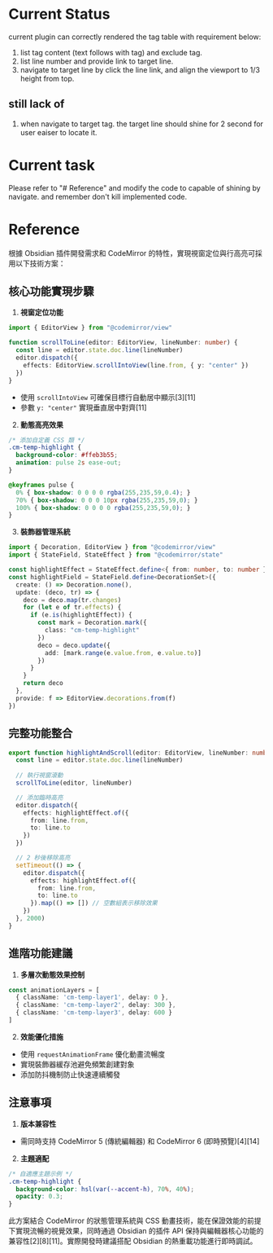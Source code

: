 # Current Status

current plugin can correctly rendered the tag table with requirement below:

1. list tag content (text follows with tag) and exclude tag.
2. list line number and provide link to target line.
3. navigate to target line by click the line link, and align the viewport to 1/3 height from top.

## still lack of

1. when navigate to target tag. the target line should shine for 2 second for user eaiser to locate it.

# Current task
Please refer to "# Reference" and modify the code to capable of shining by navigate. and remember don't kill implemented code.


# Reference


根據 Obsidian 插件開發需求和 CodeMirror 的特性，實現視窗定位與行高亮可採用以下技術方案：

## 核心功能實現步驟
1. **視窗定位功能**
```typescript
import { EditorView } from "@codemirror/view"

function scrollToLine(editor: EditorView, lineNumber: number) {
  const line = editor.state.doc.line(lineNumber)
  editor.dispatch({
    effects: EditorView.scrollIntoView(line.from, { y: "center" })
  })
}
```
- 使用 `scrollIntoView` 可確保目標行自動居中顯示[3][11]
- 參數 `y: "center"` 實現垂直居中對齊[11]

2. **動態高亮效果**
```css
/* 添加自定義 CSS 類 */
.cm-temp-highlight {
  background-color: #ffeb3b55;
  animation: pulse 2s ease-out;
}

@keyframes pulse {
  0% { box-shadow: 0 0 0 0 rgba(255,235,59,0.4); }
  70% { box-shadow: 0 0 0 10px rgba(255,235,59,0); }
  100% { box-shadow: 0 0 0 0 rgba(255,235,59,0); }
}
```

3. **裝飾器管理系統**
```typescript
import { Decoration, EditorView } from "@codemirror/view"
import { StateField, StateEffect } from "@codemirror/state"

const highlightEffect = StateEffect.define<{ from: number, to: number }>()
const highlightField = StateField.define<DecorationSet>({
  create: () => Decoration.none(),
  update: (deco, tr) => {
    deco = deco.map(tr.changes)
    for (let e of tr.effects) {
      if (e.is(highlightEffect)) {
        const mark = Decoration.mark({
          class: "cm-temp-highlight"
        })
        deco = deco.update({
          add: [mark.range(e.value.from, e.value.to)]
        })
      }
    }
    return deco
  },
  provide: f => EditorView.decorations.from(f)
})
```

## 完整功能整合
```typescript
export function highlightAndScroll(editor: EditorView, lineNumber: number) {
  const line = editor.state.doc.line(lineNumber)
  
  // 執行視窗滾動
  scrollToLine(editor, lineNumber)

  // 添加臨時高亮
  editor.dispatch({
    effects: highlightEffect.of({
      from: line.from,
      to: line.to
    })
  })

  // 2 秒後移除高亮
  setTimeout(() => {
    editor.dispatch({
      effects: highlightEffect.of({
        from: line.from,
        to: line.to
      }).map(() => []) // 空數組表示移除效果
    })
  }, 2000)
}
```

## 進階功能建議
1. **多層次動態效果控制**
```typescript
const animationLayers = [
  { className: 'cm-temp-layer1', delay: 0 },
  { className: 'cm-temp-layer2', delay: 300 },
  { className: 'cm-temp-layer3', delay: 600 }
]
```

2. **效能優化措施**
- 使用 `requestAnimationFrame` 優化動畫流暢度
- 實現裝飾器緩存池避免頻繁創建對象
- 添加防抖機制防止快速連續觸發

## 注意事項
1. **版本兼容性**
- 需同時支持 CodeMirror 5 (傳統編輯器) 和 CodeMirror 6 (即時預覽)[4][14]
2. **主題適配**
```css
/* 自適應主題示例 */
.cm-temp-highlight {
  background-color: hsl(var(--accent-h), 70%, 40%);
  opacity: 0.3;
}
```

此方案結合 CodeMirror 的狀態管理系統與 CSS 動畫技術，能在保證效能的前提下實現流暢的視覺效果，同時通過 Obsidian 的插件 API 保持與編輯器核心功能的兼容性[2][8][11]。實際開發時建議搭配 Obsidian 的熱重載功能進行即時調試。
